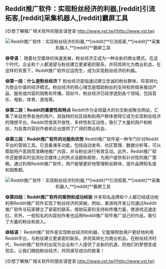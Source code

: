 ## **Reddit推广软件：实现粉丝经济的利器,**[reddit]**引流拓客,**[reddit]**采集机器人,**[reddit]**霸屏工具**

[😍想了解推广相关软件的朋友请登录 http://www.vst.tw](http://www.vst.tw)

 <center><img src="https://vst.tw/MP4/tuiguang/png/6.png" alt="Reddit推广软件：实现粉丝经济的利器,**[reddit]**引流拓客,**[reddit]**采集机器人,**[reddit]**霸屏工具"></center>

**😄导语：**
随着社交媒体的快速发展，粉丝经济正成为一种全新的商业模式。在这个时代，企业和个人都渴望与粉丝建立更紧密的联系，并将其转化为商业机会。在这样的背景下，Reddit推广软件应运而生，成为实现粉丝经济的利器。

**😄第一段：什么是粉丝经济？**
粉丝经济是指通过建立忠诚的粉丝群体，将其转化为商业价值的经济模式。粉丝经济的核心理念是借助粉丝的支持和热情来推动产品、服务或内容的销售和传播。现如今，粉丝经济已经渗透到各个领域，包括音乐、电影、体育、游戏等。

**😄第二段：Reddit的重要性和特点**
Reddit作为全球最大的社交新闻聚合网站，汇集了来自世界各地的用户。其独特的社区结构和用户群体使得它成为实现粉丝经济的理想平台。Reddit凭借其开放性、多样性和互动性，吸引了大量的用户和粉丝，为各类内容创作者和企业提供了广阔的商业机会。

**😄第三段：Reddit推广软件的功能和优势**
Reddit推广软件是一种专门针对Reddit平台的营销工具。它具备诸多功能，包括自动发布、社区管理、数据分析等，可以帮助用户高效而准确地推广内容，并与粉丝进行有效互动。此外，Reddit推广软件还能够实时监测社交媒体上的热点话题和趋势，为用户提供有针对性的推广策略。通过利用Reddit推广软件，用户能够更好地管理粉丝群体，提升品牌知名度和销售额。

 <center><img src="https://vst.tw/MP4/tuiguang/png/7.png" alt="Reddit推广软件：实现粉丝经济的利器,**[reddit]**引流拓客,**[reddit]**采集机器人,**[reddit]**霸屏工具"></center>

**😄第四段：Reddit推广软件的案例和成功经验**
许多知名品牌和个人都已经成功地利用Reddit推广软件实现了粉丝经济的突破。例如，某游戏开发公司通过Reddit推广软件与玩家建立了紧密的联系，借助玩家的支持和传播力量，使游戏迅速走红。另外，一些知名的内容创作者也运用Reddit推广软件推广自己的作品，吸引了大量的粉丝和收入。

**😄结语：**
Reddit推广软件是实现粉丝经济的利器，它能够帮助用户更好地利用Reddit平台，与粉丝建立更紧密的联系，并将其转化为商业机会。在粉丝经济时代，Reddit推广软件的出现为企业和个人提供了全新的机遇，将他们的梦想变成现实。让我们拥抱粉丝经济，共同谱写成功的故事！

[😍想了解推广相关软件的朋友请登录 http://www.vst.tw](http://www.vst.tw)



